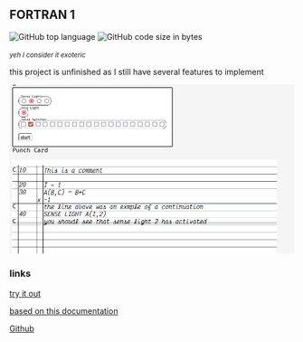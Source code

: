 ## FORTRAN 1
![GitHub top language](https://img.shields.io/github/languages/top/ollielynas/Fortran-1)
![GitHub code size in bytes](https://img.shields.io/github/languages/code-size/ollielynas/Fortran-1)

<!-- META A fortran 1 interpreter based on the original documentation from 1956 META -->
<!-- STAR ICON -->

<small>*yeh I consider it exoteric*</small>

this project is unfinished as I still have several features to implement

![screenshot](md_files/portfolio/esolangs/Screenshot%202023-09-13%20200839.png)

### links

[try it out](https://ollielynas.github.io/Fortran-1/)

[based on this documentation](https://archive.computerhistory.org/resources/text/Fortran/102649787.05.01.acc.pdf)

[Github](https://github.com/ollielynas/Fortran-1)

<!-- LAST EDITED 1699416108 LAST EDITED-->